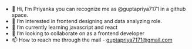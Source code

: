 - 👋 Hi, I’m Priyanka you can recognize me as @guptapriya7171 in a github space.
- 👀 I’m interested in frontend designing and data analyzing role.
- 🌱 I’m currently learning javascript and react
- 💞️ I’m looking to collaborate on as a frontend developer
- 📫 How to reach me through the mail - guptapriya7171@gmail.com
<!---
guptapriya7171/guptapriya7171 is a ✨ special ✨ repository because its `README.md` (this file) appears on your GitHub profile.
You can click the Preview link to take a look at your changes.
--->
